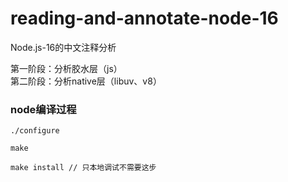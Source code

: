 # reading-and-annotate-node-16
Node.js-16的中文注释分析

第一阶段：分析胶水层（js）  
第二阶段：分析native层（libuv、v8）


### node编译过程
```
./configure

make

make install // 只本地调试不需要这步
```